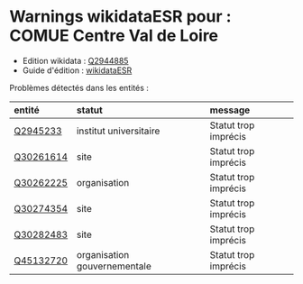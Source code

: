 Warnings wikidataESR pour : COMUE Centre Val de Loire
================

- Edition wikidata : [Q2944885](https://www.wikidata.org/wiki/Q2944885)
- Guide d'édition : [wikidataESR](https://github.com/cpesr/wikidataESR/)



Problèmes détectés dans les entités :

|entité                                               |statut                       |message              |
|:----------------------------------------------------|:----------------------------|:--------------------|
|[Q2945233](https://www.wikidata.org/wiki/Q2945233)   |institut universitaire       |Statut trop imprécis |
|[Q30261614](https://www.wikidata.org/wiki/Q30261614) |site                         |Statut trop imprécis |
|[Q30262225](https://www.wikidata.org/wiki/Q30262225) |organisation                 |Statut trop imprécis |
|[Q30274354](https://www.wikidata.org/wiki/Q30274354) |site                         |Statut trop imprécis |
|[Q30282483](https://www.wikidata.org/wiki/Q30282483) |site                         |Statut trop imprécis |
|[Q45132720](https://www.wikidata.org/wiki/Q45132720) |organisation gouvernementale |Statut trop imprécis |
